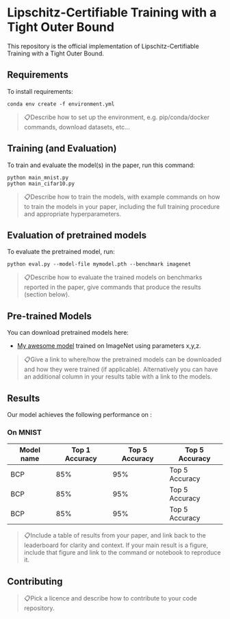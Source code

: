 # Lipschitz-Certifiable Training with a Tight Outer Bound

This repository is the official implementation of Lipschitz-Certifiable Training with a Tight Outer Bound.

<!----
> 📋Optional: include a graphic explaining your approach/main result, bibtex entry, link to demos, blog posts and tutorials
---->

## Requirements

To install requirements:

```setup
conda env create -f environment.yml
```

> 📋Describe how to set up the environment, e.g. pip/conda/docker commands, download datasets, etc...

## Training (and Evaluation)

To train and evaluate the model(s) in the paper, run this command:

```train
python main_mnist.py
python main_cifar10.py
```

> 📋Describe how to train the models, with example commands on how to train the models in your paper, including the full training procedure and appropriate hyperparameters.

## Evaluation of pretrained models

To evaluate the pretrained model, run:

```eval
python eval.py --model-file mymodel.pth --benchmark imagenet
```

> 📋Describe how to evaluate the trained models on benchmarks reported in the paper, give commands that produce the results (section below).

## Pre-trained Models

You can download pretrained models here:

- [My awesome model](https://drive.google.com/mymodel.pth) trained on ImageNet using parameters x,y,z. 

> 📋Give a link to where/how the pretrained models can be downloaded and how they were trained (if applicable).  Alternatively you can have an additional column in your results table with a link to the models.

## Results

Our model achieves the following performance on :

### On MNIST

| Model name         | Top 1 Accuracy  | Top 5 Accuracy | Top 5 Accuracy  |
| ------------------ |---------------- | -------------- | --------------  |
| BCP                |     85%         |      95%       | Top 5 Accuracy  |
| BCP                |     85%         |      95%       | Top 5 Accuracy  |
| BCP                |     85%         |      95%       | Top 5 Accuracy  |

> 📋Include a table of results from your paper, and link back to the leaderboard for clarity and context. If your main result is a figure, include that figure and link to the command or notebook to reproduce it. 


## Contributing

> 📋Pick a licence and describe how to contribute to your code repository. 

